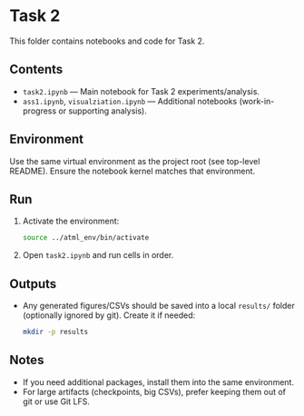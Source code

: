 # Task 2

This folder contains notebooks and code for Task 2.

## Contents

- `task2.ipynb` — Main notebook for Task 2 experiments/analysis.
- `ass1.ipynb`, `visualziation.ipynb` — Additional notebooks (work-in-progress or supporting analysis).

## Environment

Use the same virtual environment as the project root (see top-level README). Ensure the notebook kernel matches that environment.

## Run

1. Activate the environment:
   ```bash
   source ../atml_env/bin/activate
   ```
2. Open `task2.ipynb` and run cells in order.

## Outputs

- Any generated figures/CSVs should be saved into a local `results/` folder (optionally ignored by git). Create it if needed:
  ```bash
  mkdir -p results
  ```

## Notes

- If you need additional packages, install them into the same environment.
- For large artifacts (checkpoints, big CSVs), prefer keeping them out of git or use Git LFS.
